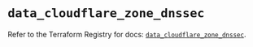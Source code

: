 # `data_cloudflare_zone_dnssec`

Refer to the Terraform Registry for docs: [`data_cloudflare_zone_dnssec`](https://registry.terraform.io/providers/cloudflare/cloudflare/4.48.0/docs/data-sources/zone_dnssec).
